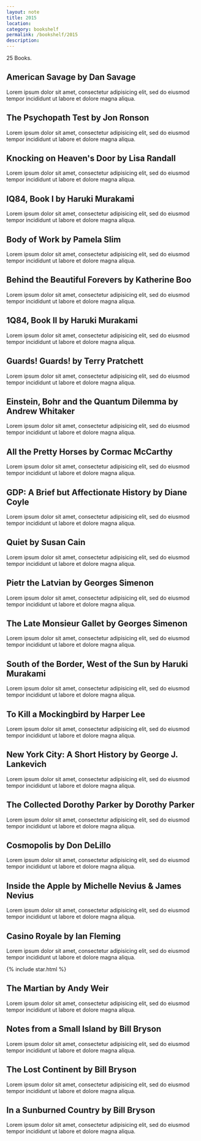 ```yaml
---
layout: note
title: 2015
location: 
category: bookshelf
permalink: /bookshelf/2015
description:
---
```


25 Books.

## American Savage by Dan Savage 

Lorem ipsum dolor sit amet, consectetur adipisicing elit, sed do eiusmod
tempor incididunt ut labore et dolore magna aliqua.

## The Psychopath Test by Jon Ronson     

Lorem ipsum dolor sit amet, consectetur adipisicing elit, sed do eiusmod
tempor incididunt ut labore et dolore magna aliqua.

## Knocking on Heaven's Door by Lisa Randall  

Lorem ipsum dolor sit amet, consectetur adipisicing elit, sed do eiusmod
tempor incididunt ut labore et dolore magna aliqua.

## IQ84, Book I by Haruki Murakami

Lorem ipsum dolor sit amet, consectetur adipisicing elit, sed do eiusmod
tempor incididunt ut labore et dolore magna aliqua.

## Body of Work by Pamela Slim    

Lorem ipsum dolor sit amet, consectetur adipisicing elit, sed do eiusmod
tempor incididunt ut labore et dolore magna aliqua.

## Behind the Beautiful Forevers by Katherine Boo 

Lorem ipsum dolor sit amet, consectetur adipisicing elit, sed do eiusmod
tempor incididunt ut labore et dolore magna aliqua.

## 1Q84, Book II by Haruki Murakami

Lorem ipsum dolor sit amet, consectetur adipisicing elit, sed do eiusmod
tempor incididunt ut labore et dolore magna aliqua.

## Guards! Guards! by Terry Pratchett

Lorem ipsum dolor sit amet, consectetur adipisicing elit, sed do eiusmod
tempor incididunt ut labore et dolore magna aliqua.

## Einstein, Bohr and the Quantum Dilemma by Andrew Whitaker

Lorem ipsum dolor sit amet, consectetur adipisicing elit, sed do eiusmod
tempor incididunt ut labore et dolore magna aliqua.

## All the Pretty Horses by Cormac McCarthy

Lorem ipsum dolor sit amet, consectetur adipisicing elit, sed do eiusmod
tempor incididunt ut labore et dolore magna aliqua.

## GDP: A Brief but Affectionate History by Diane Coyle

Lorem ipsum dolor sit amet, consectetur adipisicing elit, sed do eiusmod
tempor incididunt ut labore et dolore magna aliqua.

## Quiet by Susan Cain

Lorem ipsum dolor sit amet, consectetur adipisicing elit, sed do eiusmod
tempor incididunt ut labore et dolore magna aliqua.

## Pietr the Latvian by Georges Simenon

Lorem ipsum dolor sit amet, consectetur adipisicing elit, sed do eiusmod
tempor incididunt ut labore et dolore magna aliqua.

## The Late Monsieur Gallet by Georges Simenon

Lorem ipsum dolor sit amet, consectetur adipisicing elit, sed do eiusmod
tempor incididunt ut labore et dolore magna aliqua.

## South of the Border, West of the Sun by Haruki Murakami

Lorem ipsum dolor sit amet, consectetur adipisicing elit, sed do eiusmod
tempor incididunt ut labore et dolore magna aliqua.

## To Kill a Mockingbird by Harper Lee     

Lorem ipsum dolor sit amet, consectetur adipisicing elit, sed do eiusmod
tempor incididunt ut labore et dolore magna aliqua.

## New York City: A Short History by George J. Lankevich

Lorem ipsum dolor sit amet, consectetur adipisicing elit, sed do eiusmod
tempor incididunt ut labore et dolore magna aliqua.

## The Collected Dorothy Parker by Dorothy Parker

Lorem ipsum dolor sit amet, consectetur adipisicing elit, sed do eiusmod
tempor incididunt ut labore et dolore magna aliqua.

## Cosmopolis by Don DeLillo

Lorem ipsum dolor sit amet, consectetur adipisicing elit, sed do eiusmod
tempor incididunt ut labore et dolore magna aliqua.

## Inside the Apple by Michelle Nevius & James Nevius

Lorem ipsum dolor sit amet, consectetur adipisicing elit, sed do eiusmod
tempor incididunt ut labore et dolore magna aliqua.

## Casino Royale by Ian Fleming

Lorem ipsum dolor sit amet, consectetur adipisicing elit, sed do eiusmod
tempor incididunt ut labore et dolore magna aliqua.

<aside>{% include star.html %}</aside>

## The Martian by Andy Weir                   

Lorem ipsum dolor sit amet, consectetur adipisicing elit, sed do eiusmod
tempor incididunt ut labore et dolore magna aliqua.

## Notes from a Small Island by Bill Bryson

Lorem ipsum dolor sit amet, consectetur adipisicing elit, sed do eiusmod
tempor incididunt ut labore et dolore magna aliqua.

## The Lost Continent by Bill Bryson

Lorem ipsum dolor sit amet, consectetur adipisicing elit, sed do eiusmod
tempor incididunt ut labore et dolore magna aliqua.

## In a Sunburned Country by Bill Bryson

Lorem ipsum dolor sit amet, consectetur adipisicing elit, sed do eiusmod
tempor incididunt ut labore et dolore magna aliqua.